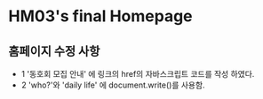 # HM03's final Homepage
## 홈페이지 수정 사항
- 1 '동호회 모집 안내' 에 링크의 href의 자바스크립트 코드를 작성 하였다.
- 2 'who?'와 'daily life' 에 document.write()를 사용함.
